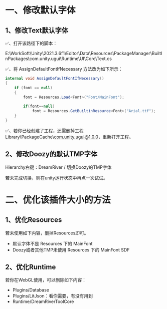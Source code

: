 # 一、修改默认字体

## 1、修改Text默认字体

✅、打开该路径下的脚本：

E:\WorkSoft\Unity\2021.3.6f1\Editor\Data\Resources\PackageManager\BuiltInPackages\com.unity.ugui\Runtime\UI\Core\Text.cs 

✅、将 AssignDefaultFontIfNecessary 方法改为如下所示：

```c#
internal void AssignDefaultFontIfNecessary()
{
    if (font == null)
    {
        font = Resources.Load<Font>("Font/MainFont");
        
        if(font==null)
            font = Resources.GetBuiltinResource<Font>("Arial.ttf");
    }
}
```

✅、若你已经创建了工程，还需删掉工程Library\PackageCache\com.unity.ugui@1.0.0，重新打开工程。



## 2、修改Doozy的默认TMP字体

Hierarchy右键：DreamRiver / 切换Doozy的TMP字体

若未完成切换，则在unity运行状态中再点一次试试。



# 二、优化该插件大小的方法

## 1、优化Resources

若未使用如下内容，删掉Resources即可。

- 默认字体不是 Resources 下的 MainFont
- Doozy或者其他TMP未使用 Resources 下的 MainFont SDF



## 2、优化Runtime

若你在WebGL使用，可以删除如下内容：

- Plugins/Database
- Plugins/LitJson：看你需要，有没有用到
- Runtime/DreamRiverToolCore
